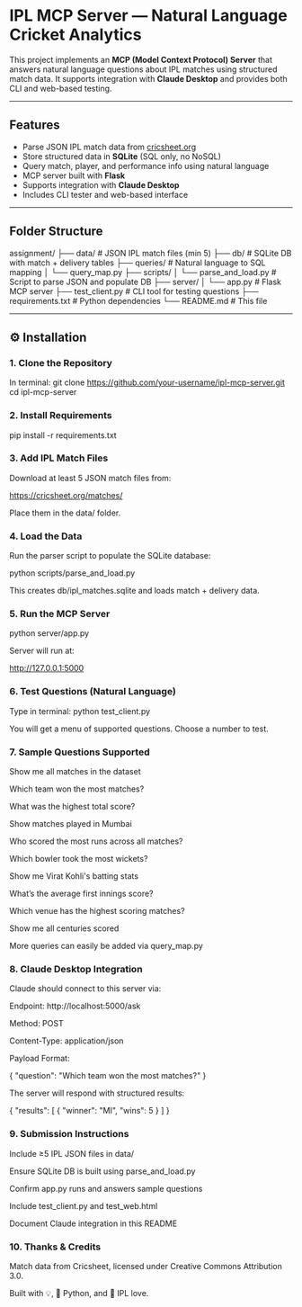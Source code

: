 #  IPL MCP Server — Natural Language Cricket Analytics

This project implements an **MCP (Model Context Protocol) Server** that answers natural language questions about IPL matches using structured match data. It supports integration with **Claude Desktop** and provides both CLI and web-based testing.

---

##  Features

- Parse JSON IPL match data from [cricsheet.org](https://cricsheet.org/)
- Store structured data in **SQLite** (SQL only, no NoSQL)
- Query match, player, and performance info using natural language
- MCP server built with **Flask**
- Supports integration with **Claude Desktop**
- Includes CLI tester and web-based interface

---

##  Folder Structure

assignment/
├── data/ # JSON IPL match files (min 5)
├── db/ # SQLite DB with match + delivery tables
├── queries/ # Natural language to SQL mapping
│ └── query_map.py
├── scripts/
│ └── parse_and_load.py # Script to parse JSON and populate DB
├── server/
│ └── app.py # Flask MCP server
├── test_client.py # CLI tool for testing questions
├── requirements.txt # Python dependencies
└── README.md # This file


---

## ⚙️ Installation

### 1. Clone the Repository

In terminal:
git clone https://github.com/your-username/ipl-mcp-server.git
cd ipl-mcp-server

### 2. Install Requirements

pip install -r requirements.txt

### 3. Add IPL Match Files
Download at least 5 JSON match files from:

https://cricsheet.org/matches/

Place them in the data/ folder.

### 4. Load the Data
Run the parser script to populate the SQLite database:

python scripts/parse_and_load.py

This creates db/ipl_matches.sqlite and loads match + delivery data.

### 5. Run the MCP Server

python server/app.py

Server will run at:

http://127.0.0.1:5000

### 6. Test Questions (Natural Language)

Type in terminal:
python test_client.py

You will get a menu of supported questions. Choose a number to test.


### 7. Sample Questions Supported
Show me all matches in the dataset

Which team won the most matches?

What was the highest total score?

Show matches played in Mumbai

Who scored the most runs across all matches?

Which bowler took the most wickets?

Show me Virat Kohli's batting stats

What’s the average first innings score?

Which venue has the highest scoring matches?

Show me all centuries scored

More queries can easily be added via query_map.py

### 8. Claude Desktop Integration
Claude should connect to this server via:

Endpoint: http://localhost:5000/ask

Method: POST

Content-Type: application/json

Payload Format:

{
  "question": "Which team won the most matches?"
}

The server will respond with structured results:

{
  "results": [
    { "winner": "MI", "wins": 5 }
  ]
}


### 9. Submission Instructions
 Include ≥5 IPL JSON files in data/

 Ensure SQLite DB is built using parse_and_load.py

 Confirm app.py runs and answers sample questions

 Include test_client.py and test_web.html

 Document Claude integration in this README

### 10. Thanks & Credits
Match data from Cricsheet, licensed under Creative Commons Attribution 3.0.

Built with 💡, 🐍 Python, and 🏏 IPL love.